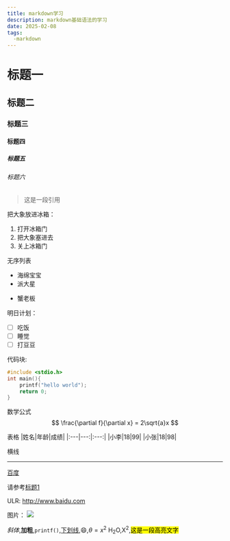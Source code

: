 ```yaml
---
title: markdown学习
description: markdown基础语法的学习
date: 2025-02-08
tags:
  -markdown
---
```

# 标题一
## 标题二
### 标题三
#### 标题四
##### 标题五
###### 标题六

>这是一段引用

把大象放进冰箱：
1. 打开冰箱门
2. 把大象塞进去
3. 关上冰箱门

无序列表
- 海绵宝宝
- 派大星
* 蟹老板

明日计划：
- [ ] 吃饭
- [ ] 睡觉
- [ ] 打豆豆 

代码块:
```c
#include <stdio.h>
int main(){
    printf("hello world");
    return 0;
}
```

数学公式
$$
\frac{\partial f}{\partial x} = 2\sqrt{a}x
$$

表格
|姓名|年龄|成绩|
|:---|---:|:---:|
|小李|18|99|
|小张|18|98|


横线


---


[百度](baidu.com"一个搜索引擎")

请参考[标题1](#标题一)

ULR:
http://www.baidu.com

图片：
<img src="C:\Users\李晓蒙\Desktop\love.jpg">

*斜体*,**加粗**,`printf()`,<u>下划线</u>,:smile:,$\theta=x^2$
H<sub>2</sub>O,X<sup>2</sup>,<mark>这是一段高亮文字</mark>


